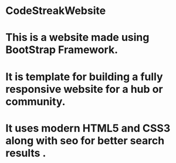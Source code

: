 # CodeStreakWebsite
# This is a website made using BootStrap Framework.
# It is template for building a fully responsive website for a hub or community.
# It uses modern HTML5 and CSS3 along with seo for better search results .
